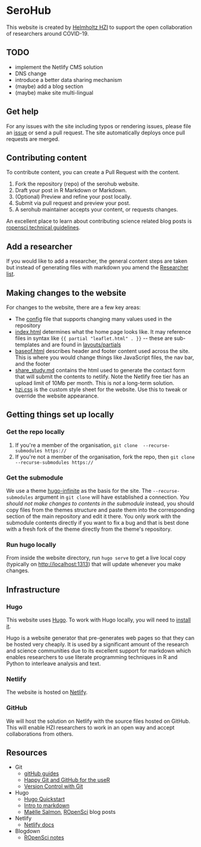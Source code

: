 # SeroHub
This website is created by [Helmholtz HZI](https://www.helmholtz-hzi.de/en) to support the open collaboration of researchers around COVID-19.

## TODO
- implement the Netlify CMS solution 
- DNS change 
- introduce a better data sharing mechanism
- (maybe) add a blog section
- (maybe) make site multi-lingual

## Get help
For any issues with the site including typos or rendering issues, please file an [issue](https://github.com/INSERTREPO/issues) or send a pull request. The site automatically deploys once pull requests are merged.

## Contributing content
To contribute content, you can create a Pull Request with the content.

1. Fork the repository (repo) of the serohub website.
1. Draft your post in R Markdown or Markdown.
1. (Optional) Preview and refine your post locally.
1. Submit via pull request and preview your post.
1. A serohub maintainer accepts your content, or requests changes.

An excellent place to learn about contributing science related blog posts is [ropensci technical guidelines](https://blogguide.ropensci.org/technical.html).

## Add a researcher
If you would like to add a researcher, the general content steps are taken but instead of generating files with markdown you amend the [Researcher list](data/researchers.csv).

## Making changes to the website
For changes to the website, there are a few key areas:

- The [config](config.toml) file that supports changing many values used in the repository
- [index.html](layouts/index.html) determines what the home page looks like. It may reference files in syntax like `{{ partial "leaflet.html" . }}` -- these are sub-templates and are found in [layouts/partials](layouts/partials)
- [baseof.html](layouts/_default/baseof.html) describes header and footer content used across the site. This is where you would change things like JavaScript files, the nav bar, and the footer
- [share_study.md](content/share_study.md) contains the html used to generate the contact form that will submit the contents to netlify. Note the Netlify free tier has an upload limit of 10Mb per month. This is *not*  a long-term solution.
- [hzi.css](assets/hzi.css) is the custom style sheet for the website. Use this to tweak or override the website appearance.

## Getting things set up locally
### Get the repo locally
1. If you're a member of the organisation, `git clone  --recurse-submodules https://`
2. If you're not a member of the organisation, fork the repo, then `git clone  --recurse-submodules https://`

### Get the submodule
We use a theme [hugo-infinite](https://github.com/lambdafu/hugo-finite) as the basis for the site. The `--recurse-submodules` argument in `git clone` will have established a connection. *You should not make changes to contents in the submodule* instead, you should copy files from the themes structure and paste them into the corresponding section of the main repository and edit it there. You only work with the submodule contents directly if you want to fix a bug and that is best done with a fresh fork of the theme directly from the theme's repository.

### Run hugo locally
From inside the website directory, run `hugo serve` to get a live local copy (typically on <http://localhost:1313>) that will update whenever you make changes.

## Infrastructure
### Hugo
This website uses [Hugo](https://gohugo.io). To work with Hugo locally, you will need to [install it](https://gohugo.io/getting-started/quick-start/).

Hugo is a website generator that pre-generates web pages so that they can be hosted
very cheaply. It is used by a significant amount of the research and science
communities due to its excellent support for markdown which enables researchers to use literate
programming techniques in R and Python to interleave analysis and text. 

### Netlify
The website is hosted on [Netlify](https://netlify.com). 

### GitHub
We will host the solution on Netlify with the source files hosted on GitHub. This will
enable HZI researchers to work in an open way and accept collaborations from others.

## Resources
- Git
    + [gitHub guides](https://guides.github.com/)
    + [Happy Git and GitHub for the useR](https://happygitwithr.com/)
    + [Version Control with Git](https://support.rstudio.com/hc/en-us/articles/200532077-Version-Control-with-Git-and-SVN)
- Hugo
    + [Hugo Quickstart](https://gohugo.io/getting-started/quick-start/)
    + [Intro to markdown](https://commonmark.org/help/tutorial/index.html)
    + [Maëlle Salmon](https://masalmon.eu/tags/hugo/), [ROpenSci](https://ropensci.org/tags/hugo/) blog posts
- Netlify
    + [Netlify docs](https://docs.netlify.com/#get-started)
- Blogdown
    + [ROpenSci notes](https://blogguide.ropensci.org/technical.html)
